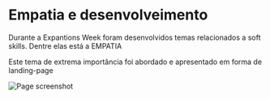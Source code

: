# Empatia e desenvolveimento

Durante a Expantions Week foram desenvolvidos temas relacionados a soft skills. Dentre elas está a EMPATIA

Este tema de extrema importância foi abordado e apresentado em forma de landing-page

![Page screenshot](file:///home/anaesther/Pictures/heyDev.png)
